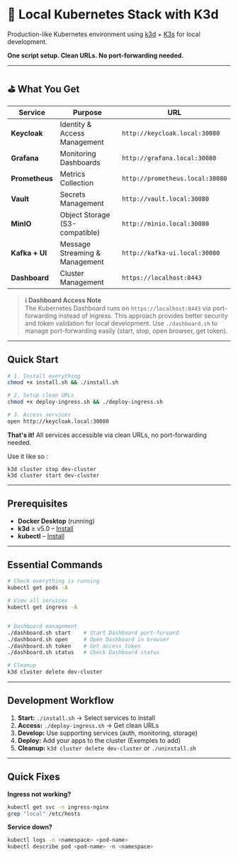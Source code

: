 # 🐳 Local Kubernetes Stack with K3d

Production-like Kubernetes environment using [k3d](https://k3d.io/) + [K3s](https://k3s.io/) for local development.

**One script setup. Clean URLs. No port-forwarding needed.**

---

## ⛳️ What You Get

| Service        | Purpose                        | URL                             |
|----------------|--------------------------------|---------------------------------|
| **Keycloak**   | Identity & Access Management   | `http://keycloak.local:30080`   |
| **Grafana**    | Monitoring Dashboards          | `http://grafana.local:30080`    |
| **Prometheus** | Metrics Collection             | `http://prometheus.local:30080` |
| **Vault**      | Secrets Management             | `http://vault.local:30080`      |
| **MinIO**      | Object Storage (S3-compatible) | `http://minio.local:30080`      |
| **Kafka + UI** | Message Streaming & Management | `http://kafka-ui.local:30080`   |
| **Dashboard**  | Cluster Management             | `https://localhost:8443`        |

> **ℹ️ Dashboard Access Note**  
> The Kubernetes Dashboard runs on `https://localhost:8443` via port-forwarding instead of Ingress. This approach
> provides better security and token validation for local development. Use `./dashboard.sh` to manage port-forwarding
> easily (start, stop, open browser, get token).
---

## Quick Start

```bash
# 1. Install everything
chmod +x install.sh && ./install.sh

# 2. Setup clean URLs  
chmod +x deploy-ingress.sh && ./deploy-ingress.sh

# 3. Access services
open http://keycloak.local:30080
```

**That's it!** All services accessible via clean URLs, no port-forwarding needed.

Use it like so : 
``` 
k3d cluster stop dev-cluster
k3d cluster start dev-cluster
```
---

## Prerequisites

- **Docker Desktop** (running)
- **k3d** ≥ v5.0 – [Install](https://k3d.io/#installation)
- **kubectl** – [Install](https://kubernetes.io/docs/tasks/tools/)

---

## Essential Commands

```bash
# Check everything is running
kubectl get pods -A

# View all services
kubectl get ingress -A


# Dashboard management
./dashboard.sh start    # Start Dashboard port-forward
./dashboard.sh open     # Open Dashboard in browser
./dashboard.sh token    # Get access token
./dashboard.sh status   # Check Dashboard status

# Cleanup
k3d cluster delete dev-cluster
```
---

## Development Workflow

1. **Start:** `./install.sh` → Select services to install
2. **Access:** `./deploy-ingress.sh` → Get clean URLs
3. **Develop:** Use supporting services (auth, monitoring, storage)
4. **Deploy:** Add your apps to the cluster (Exemples to add)
5. **Cleanup:** `k3d cluster delete dev-cluster` or `./uninstall.sh`

---

## Quick Fixes

**Ingress not working?**

```bash
kubectl get svc -n ingress-nginx
grep "local" /etc/hosts
```

**Service down?**

```bash
kubectl logs -n <namespace> <pod-name>
kubectl describe pod <pod-name> -n <namespace>
```
